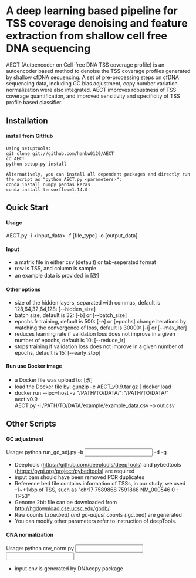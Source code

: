 # A deep learning based pipeline for TSS coverage denoising and feature extraction from shallow cell free DNA sequencing
AECT (Autoencoder on Cell-free DNA TSS coverage profile) is an autoencoder based method to denoise the TSS coverage profiles generated by shallow cfDNA sequencing. 
A set of pre-processing steps on cfDNA sequencing data, including GC bias adjustment, copy number variation normalization were also integrated.
AECT improves robustness of TSS coverage quantification, and improved sensitivity and specificity of TSS profile based classifier.

## Installation  
	
#### install from GitHub
	Using setuptools:
	git clone git://github.com/hanbw0120/AECT
	cd AECT
	python setup.py install
	
	Alternatively, you can install all dependent packages and directly run the script as "python AECT.py <parameters>":
	conda install numpy pandas keras
	conda install tensorflow=1.14.0

## Quick Start

#### Usage
AECT.py -i <input_data> -f [file_type] -o [output_data]

#### Input
* a matrix file in either csv (default) or tab-seperated format
* row is TSS, and column is sample
* an example data is provided in [改]

#### Other options  
* size of the hidden layers, separated with commas, default is 128,64,32,64,128: [--hidden_size]
* batch size, default is 32: [-b] or [--batch_size]
* epochs fr training, default is 500: [-e] or [epochs]
change iterations by watching the convergence of loss, default is 30000: [-i] or [--max_iter]  
* reduces learning rate if validation loss does not improve in a given number of epochs, default is 10: [--reduce_lr]
* stops training if validation loss does not improve in a given number of epochs, default is 15: [--early_stop]

#### Run use Docker image
* a Docker file was upload to: [改]
* load the Docker file by: gunzip -c AECT_v0.9.tar.gz | docker load
* docker run --ipc=host -v "/PATH/TO/DATA/":"/PATH/TO/DATA/" aect:v0.9 \
	AECT.py -i /PATH/TO/DATA/example/example_data.csv -o out.csv

## Other Scripts

#### GC adjustment
Usage: python run_gc_adj.py -b <input bam> -d <reference bed> -g <genome2bit>

* Deeptools (https://github.com/deeptools/deepTools) and pybedtools (https://pypi.org/project/pybedtools) are required 
* input bam should have been removed PCR duplicates
* Reference bed file contains information of TSSs, in our study, we used -1~+1kbp of TSS, such as "chr17	7589868	7591868	NM_000546	0	-	TP53"
* Genome 2bit file can be downloaded from http://hgdownload.cse.ucsc.edu/gbdb/
* Raw counts (*.raw.bed) and gc-adjust counts (*.gc.bed) are generated
* You can modify other parameters refer to instruction of deepTools.

#### CNA normalization
Usage: python cnv_norm.py <input bed> <input cnv>  
* input cnv is generated by DNAcopy package 
